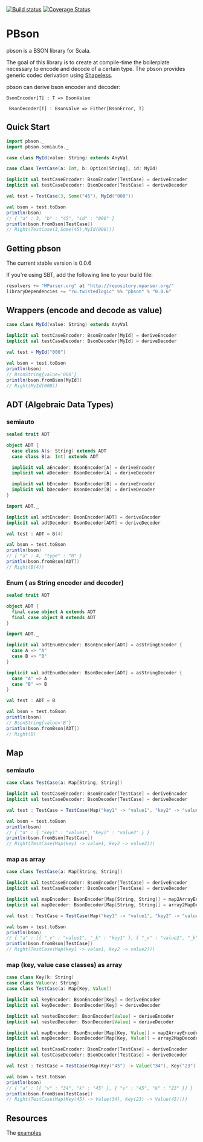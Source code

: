 
[![Build status](https://img.shields.io/circleci/project/github/EvgeneKiiski/pbson.svg?style=plastic)](https://circleci.com/gh/EvgeneKiiski/pbson/tree/dev)
[![Coverage Status](https://coveralls.io/repos/github/EvgeneKiiski/pbson/badge.svg?branch=dev)](https://coveralls.io/github/EvgeneKiiski/pbson?branch=dev)

# PBson

pbson is a BSON library for Scala.

The goal of this library is to create at compile-time the boilerplate necessary to encode and decode of a certain type.
The pbson provides generic codec derivation using [Shapeless](https://github.com/milessabin/shapeless).    

pbson can derive bson encoder and decoder:

``` BsonEncoder[T] : T => BsonValue ```

``` BsonDecoder[T] : BsonValue => Either[BsonError, T]```

## Quick Start

```scala
import pbson._
import pbson.semiauto._

case class MyId(value: String) extends AnyVal

case class TestCase(a: Int, b: Option[String], id: MyId)

implicit val testCaseEncoder: BsonEncoder[TestCase] = deriveEncoder
implicit val testCaseDecoder: BsonDecoder[TestCase] = deriveDecoder

val test = TestCase(3, Some("45"), MyId("000"))

val bson = test.toBson
println(bson)
// { "a" : 3, "b" : "45", "id" : "000" }
println(bson.fromBson[TestCase])
// Right(TestCase(3,Some(45),MyId(000)))
```

## Getting pbson

The current stable version is 0.0.6

If you're using SBT, add the following line to your build file:

```scala
resolvers += "MParser.org" at "http://repository.mparser.org/"
libraryDependencies += "ru.twistedlogic" %% "pbson" % "0.0.6"
```

## Wrappers (encode and decode as value)
```scala
case class MyId(value: String) extends AnyVal
  
implicit val testCaseEncoder: BsonEncoder[MyId] = deriveEncoder
implicit val testCaseDecoder: BsonDecoder[MyId] = deriveDecoder

val test = MyId("000")

val bson = test.toBson
println(bson)
// BsonString{value='000'}
println(bson.fromBson[MyId])
// Right(MyId(000))
```

## ADT (Algebraic Data Types)

### semiauto
```scala
sealed trait ADT

object ADT {
  case class A(s: String) extends ADT
  case class B(a: Int) extends ADT

  implicit val aEncoder: BsonEncoder[A] = deriveEncoder
  implicit val aDecoder: BsonDecoder[A] = deriveDecoder

  implicit val bEncoder: BsonEncoder[B] = deriveEncoder
  implicit val bDecoder: BsonDecoder[B] = deriveDecoder
}

import ADT._

implicit val adtEncoder: BsonEncoder[ADT] = deriveEncoder
implicit val adtDecoder: BsonDecoder[ADT] = deriveDecoder

val test : ADT = B(4)

val bson = test.toBson
println(bson)
// { "a" : 4, "type" : "B" }
println(bson.fromBson[ADT])
// Right(B(4))
```
### Enum ( as String encoder and decoder)
```scala
sealed trait ADT

object ADT {
  final case object A extends ADT
  final case object B extends ADT
}

import ADT._

implicit val adtEnumEncoder: BsonEncoder[ADT] = asStringEncoder {
  case A => "A"
  case B => "B"
}

implicit val adtEnumDecoder: BsonDecoder[ADT] = asStringDecoder {
  case "A" => A
  case "B" => B
}

val test : ADT = B

val bson = test.toBson
println(bson)
// BsonString{value='B'}
println(bson.fromBson[ADT])
// Right(B)
```

## Map
### semiauto
```scala
case class TestCase(a: Map[String, String])

implicit val testCaseEncoder: BsonEncoder[TestCase] = deriveEncoder
implicit val testCaseDecoder: BsonDecoder[TestCase] = deriveDecoder

val test : TestCase = TestCase(Map("key1" -> "value1", "key2" -> "value2"))

val bson = test.toBson
println(bson)
// { "a" : { "key1" : "value1", "key2" : "value2" } }
println(bson.fromBson[TestCase])
// Right(TestCase(Map(key1 -> value1, key2 -> value2)))
```
### map as array
```scala
case class TestCase(a: Map[String, String])

implicit val testCaseEncoder: BsonEncoder[TestCase] = deriveEncoder
implicit val testCaseDecoder: BsonDecoder[TestCase] = deriveDecoder

implicit val mapEncoder: BsonEncoder[Map[String, String]] = map2ArrayEncoder
implicit val mapDecoder: BsonDecoder[Map[String, String]] = array2MapDecoder

val test : TestCase = TestCase(Map("key1" -> "value1", "key2" -> "value2"))

val bson = test.toBson
println(bson)
// { "a" : [{ "_v" : "value1", "_k" : "key1" }, { "_v" : "value2", "_k" : "key2" }] }
println(bson.fromBson[TestCase])
// Right(TestCase(Map(key1 -> value1, key2 -> value2)))
```

### map (key, value case classes) as array
```scala
case class Key(k: String)
case class Value(v: String)
case class TestCase(a: Map[Key, Value])

implicit val keyEncoder: BsonEncoder[Key] = deriveEncoder
implicit val keyDecoder: BsonDecoder[Key] = deriveDecoder

implicit val nestedEncoder: BsonEncoder[Value] = deriveEncoder
implicit val nestedDecoder: BsonDecoder[Value] = deriveDecoder

implicit val mapEncoder: BsonEncoder[Map[Key, Value]] = map2ArrayEncoder
implicit val mapDecoder: BsonDecoder[Map[Key, Value]] = array2MapDecoder

implicit val testCaseEncoder: BsonEncoder[TestCase] = deriveEncoder
implicit val testCaseDecoder: BsonDecoder[TestCase] = deriveDecoder

val test : TestCase = TestCase(Map(Key("45") -> Value("34"), Key("23") -> Value("45")))

val bson = test.toBson
println(bson)
// { "a" : [{ "v" : "34", "k" : "45" }, { "v" : "45", "k" : "23" }] }
println(bson.fromBson[TestCase])
// Right(TestCase(Map(Key(45) -> Value(34), Key(23) -> Value(45))))
```

## Resources

The [examples](https://github.com/EvgeneKiiski/pbson/blob/master/examples/src/main/scala/pbson/examples/)


